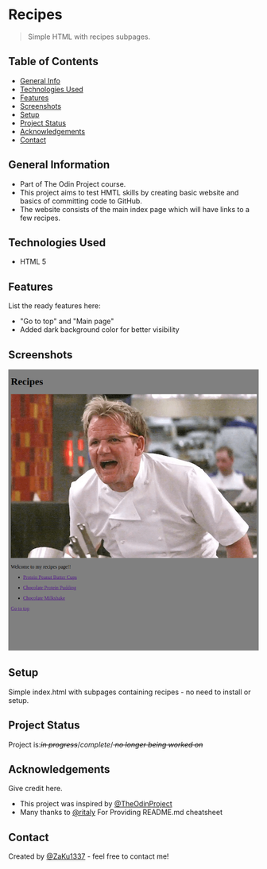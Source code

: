 # Recipes
>Simple HTML with recipes subpages.


## Table of Contents
* [General Info](#general-information)
* [Technologies Used](#technologies-used)
* [Features](#features)
* [Screenshots](#screenshots)
* [Setup](#setup)
* [Project Status](#project-status)
* [Acknowledgements](#acknowledgements)
* [Contact](#contact)


## General Information
- Part of The Odin Project course. 
- This project aims to test HMTL skills by creating basic website and basics of committing code to GitHub. 
- The website consists of the main index page which will have links to a few recipes.


## Technologies Used
- HTML 5


## Features
List the ready features here:
- "Go to top" and "Main page"
- Added dark background color for better visibility


## Screenshots
![Landing page](./img/git-preview.jpg)


## Setup
Simple index.html with subpages containing recipes - no need to install or setup.


## Project Status
Project is:<s>_in progress_</s>/_complete_/<s> _no longer being worked on_</s>


## Acknowledgements
Give credit here.
- This project was inspired by [@TheOdinProject](https://github.com/TheOdinProject)
- Many thanks to [@ritaly](https://github.com/ritaly) For Providing README.md cheatsheet


## Contact
Created by [@ZaKu1337](https://github.com/ZaKu1337) - feel free to contact me!